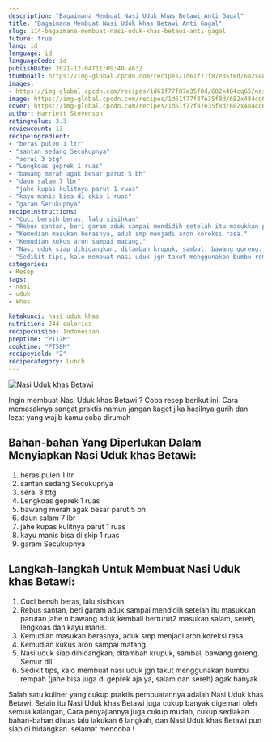 ```yaml
---
description: "Bagaimana Membuat Nasi Uduk khas Betawi Anti Gagal"
title: "Bagaimana Membuat Nasi Uduk khas Betawi Anti Gagal"
slug: 114-bagaimana-membuat-nasi-uduk-khas-betawi-anti-gagal
future: true
lang: id
language: id
languageCode: id
publishDate: 2021-12-04T11:09:40.463Z 
thumbnail: https://img-global.cpcdn.com/recipes/1d61f77f87e35f8d/682x484cq65/nasi-uduk-khas-betawi-foto-resep-utama.png
images:
- https://img-global.cpcdn.com/recipes/1d61f77f87e35f8d/682x484cq65/nasi-uduk-khas-betawi-foto-resep-utama.png
image: https://img-global.cpcdn.com/recipes/1d61f77f87e35f8d/682x484cq65/nasi-uduk-khas-betawi-foto-resep-utama.png
cover: https://img-global.cpcdn.com/recipes/1d61f77f87e35f8d/682x484cq65/nasi-uduk-khas-betawi-foto-resep-utama.png
author: Harriett Stevenson
ratingvalue: 3.3
reviewcount: 13
recipeingredient:
- "beras pulen 1 ltr"
- "santan sedang Secukupnya"
- "serai 3 btg"
- "Lengkoas geprek 1 ruas"
- "bawang merah agak besar parut 5 bh"
- "daun salam 7 lbr"
- "jahe kupas kulitnya parut 1 ruas"
- "kayu manis bisa di skip 1 ruas"
- "garam Secukupnya"
recipeinstructions:
- "Cuci bersih beras, lalu sisihkan"
- "Rebus santan, beri garam aduk sampai mendidih setelah itu masukkan parutan jahe n bawang aduk kembali berturut2 masukan salam, sereh, lengkoas dan kayu manis."
- "Kemudian masukan berasnya, aduk smp menjadi aron koreksi rasa."
- "Kemudian kukus aron sampai matang."
- "Nasi uduk siap dihidangkan, ditambah krupuk, sambal, bawang goreng. Semur dll"
- "Sedikit tips, kalo membuat nasi uduk jgn takut menggunakan bumbu rempah (jahe bisa juga di geprek aja ya, salam dan sereh) agak banyak."
categories:
- Resep
tags:
- nasi
- uduk
- khas

katakunci: nasi uduk khas 
nutrition: 244 calories
recipecuisine: Indonesian
preptime: "PT17M"
cooktime: "PT58M"
recipeyield: "2"
recipecategory: Lunch
---
```



![Nasi Uduk khas Betawi](https://img-global.cpcdn.com/recipes/1d61f77f87e35f8d/682x484cq65/nasi-uduk-khas-betawi-foto-resep-utama.png)

Ingin membuat Nasi Uduk khas Betawi ? Coba resep berikut ini. Cara memasaknya sangat praktis namun jangan kaget jika hasilnya gurih dan lezat yang wajib kamu coba dirumah

<!--inarticleads1-->

## Bahan-bahan Yang Diperlukan Dalam Menyiapkan Nasi Uduk khas Betawi:

1. beras pulen 1 ltr
1. santan sedang Secukupnya
1. serai 3 btg
1. Lengkoas geprek 1 ruas
1. bawang merah agak besar parut 5 bh
1. daun salam 7 lbr
1. jahe kupas kulitnya parut 1 ruas
1. kayu manis bisa di skip 1 ruas
1. garam Secukupnya



<!--inarticleads2-->

## Langkah-langkah Untuk Membuat Nasi Uduk khas Betawi:

1. Cuci bersih beras, lalu sisihkan
1. Rebus santan, beri garam aduk sampai mendidih setelah itu masukkan parutan jahe n bawang aduk kembali berturut2 masukan salam, sereh, lengkoas dan kayu manis.
1. Kemudian masukan berasnya, aduk smp menjadi aron koreksi rasa.
1. Kemudian kukus aron sampai matang.
1. Nasi uduk siap dihidangkan, ditambah krupuk, sambal, bawang goreng. Semur dll
1. Sedikit tips, kalo membuat nasi uduk jgn takut menggunakan bumbu rempah (jahe bisa juga di geprek aja ya, salam dan sereh) agak banyak.




Salah satu kuliner yang cukup praktis pembuatannya adalah  Nasi Uduk khas Betawi. Selain itu  Nasi Uduk khas Betawi  juga cukup banyak digemari oleh semua kalangan, Cara penyajiannya juga cukup mudah, cukup sediakan bahan-bahan diatas lalu lakukan 6 langkah, dan  Nasi Uduk khas Betawi  pun siap di hidangkan. selamat mencoba !
